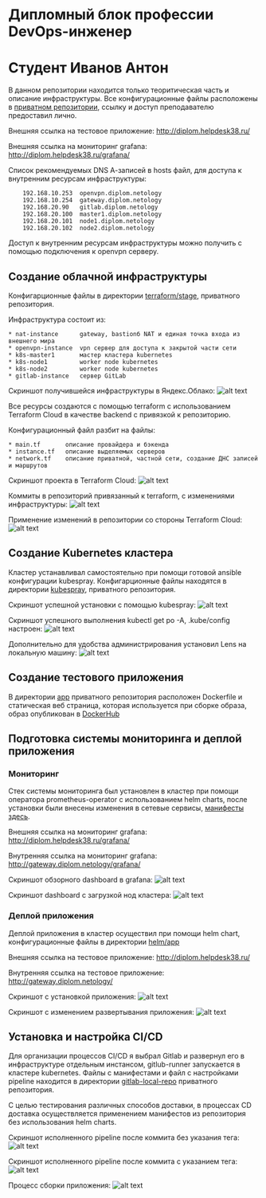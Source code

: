 # Дипломный блок профессии DevOps-инженер
# Студент Иванов Антон

В данном репозитории находится только теоритическая часть и описание инфраструктуры.
Все конфигурационные файлы расположены в [приватном репозитории](https://github.com/kosmos38/diplom-yandexcloud), ссылку и доступ преподавателю предоставил лично.

Внешняя ссылка на тестовое приложение:
http://diplom.helpdesk38.ru/

Внешняя ссылка на мониторинг grafana:
http://diplom.helpdesk38.ru/grafana/

Список рекомендуемых DNS А-записей в hosts файл, для доступа к внутренним ресурсам инфраструктуры:

        192.168.10.253  openvpn.diplom.netology
        192.168.10.254  gateway.diplom.netology
        192.168.20.90   gitlab.diplom.netology
        192.168.20.100  master1.diplom.netology
        192.168.20.101  node1.diplom.netology
        192.168.20.102  node2.diplom.netology

Доступ к внутренним ресурсам инфраструктуры можно получить с помощью подключения к openvpn серверу.

## Создание облачной инфраструктуры
Конфигарционные файлы в директории [terraform/stage](https://github.com/kosmos38/diplom-yandexcloud/tree/main/terraform/stage), приватного репозитория.

Инфраструктура состоит из:

    * nat-instance      gateway, bastionб NAT и единая точка входа из внешнего мира
    * openvpn-instance  vpn сервер для доступа к закрытой части сети
    * k8s-master1       мастер кластера kubernetes
    * k8s-node1         worker node kubernetes
    * k8s-node2         worker node kubernetes
    * gitlab-instance   сервер GitLab

Скриншот получившейся инфраструктуры в Яндекс.Облако:
![alt text](screenshots/yacloud_overview.png "yacloud_overview")​

Все ресурсы создаются с помощью terraform с использованием Terraform Cloud в качестве backend с привязкой к репозиторию. 

Конфигурационный файл разбит на файлы:

    * main.tf       описание провайдера и бэкенда
    * instance.tf   описание выделяемых серверов
    * network.tf    описание приватной, частной сети, создание ДНС записей и маршрутов

Скриншот проекта в Terraform Cloud:
![alt text](screenshots/tf_overview.png "tf_overview")​

Коммиты в репозиторий привязанный к terraform, с изменениями инфраструктуры:
![alt text](screenshots/github_tf_commits.png "github_tf_commits")​

Применение изменений в репозитории со стороны Terraform Cloud:
![alt text](screenshots/tf_network_dns_apply.png "tf_network_dns_apply")​


## Создание Kubernetes кластера

Кластер устанавливал самостоятельно при помощи готовой ansible конфигурации kubespray. 
Конфигарционные файлы находятся в директории [kubespray](https://github.com/kosmos38/diplom-yandexcloud/tree/main/kubespray), приватного репозитория.

Скриншот успешной установки с помощью kubespray:
![alt text](screenshots/kubespray_install.png "kubespray_install")​

Скриншот успешного выполнения kubectl get po -A, .kube/config настроен:
![alt text](screenshots/kube-config.png "kube-config")​

Дополнительно для удобства администрирования установил Lens на локальную машину:
![alt text](screenshots/lens_overview.png "lens_overview")​


## Создание тестового приложения

В директории [app](https://github.com/kosmos38/diplom-yandexcloud/tree/main/app) приватного репозитория расположен Dockerfile и статическая веб страница, которая используется при сборке образа, образ опубликован в [DockerHub ](https://hub.docker.com/r/kosmos38/nginx_app)

## Подготовка cистемы мониторинга и деплой приложения

### Мониторинг
Стек системы мониторинга был установлен в кластер при помощи оператора prometheus-operator с использованием helm charts, после установки были внесены изменения в сетевые сервисы, [манифесты здесь](https://github.com/kosmos38/diplom-yandexcloud/tree/main/manifests/prometheus-stack).

Внешняя ссылка на мониторинг grafana:
http://diplom.helpdesk38.ru/grafana/

Внутренняя ссылка на мониторинг grafana:
http://gateway.diplom.netology/grafana/

Скриншот обзорного dashboard в grafana:
![alt text](screenshots/grafana_cluster.png "grafana_cluster")​

Скриншот dashboard с загрузкой нод кластера:
![alt text](screenshots/grafana_nodes.png "grafana_nodes")​

### Деплой приложения
Деплой приложения в кластер осуществил при помощи helm chart, конфигурационные файлы в директории [helm/app](https://github.com/kosmos38/diplom-yandexcloud/tree/main/helm/nginx-app)

Внешняя ссылка на тестовое приложение:
http://diplom.helpdesk38.ru/

Внутренняя ссылка на тестовое приложение:
http://gateway.diplom.netology/


Скриншот с установкой приложения:
![alt text](screenshots/helm_install.png "helm_install")​

Скриншот с изменением развертывания приложения:
![alt text](screenshots/helm_upgrade.png "helm_upgrade")​


## Установка и настройка CI/CD

Для организации процессов CI/CD я выбрал Gitlab и развернул его в инфраструктуре отдельным инстансом, gitlub-runner запускается в кластере kubernetes.
Файлы с манифестами и файл с настройками pipeline находится в директории [gitlab-local-repo]() приватного репозитория.

С целью тестирования различных способов доставки, в процессах CD доставка осуществляется применением манифестов из репозитория без использования helm charts.

Скриншот исполненного pipeline после коммита без указания тега:
![alt text](screenshots/gitlab_build.png "gitlab_build")​

Скриншот исполненного pipeline после коммита с указанием тега:
![alt text](screenshots/gitlab_buid_deploy.png "gitlab_buid_deploy")​

Процесс сборки приложения:
![alt text](screenshots/gitlab_ci.png "gitlab_ci")​